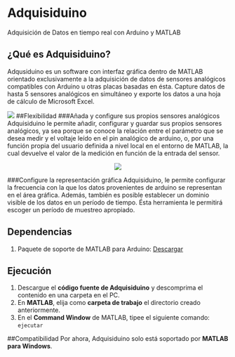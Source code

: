 # Adquisiduino
Adquisición de Datos en tiempo real con Arduino y MATLAB
## ¿Qué es Adquisiduino?
Adqusiduino es un software con interfaz gráfica dentro de MATLAB orientado exclusivamente a la adquisición de datos de sensores analógicos compatibles con Arduino u otras placas basadas en ésta. Capture datos de hasta 5 sensores analógicos en simultáneo y exporte los datos a una hoja de cálculo de Microsoft Excel.

![](https://48aeff32f14f2c88c2bc19f184a395e2d6883e32-www.googledrive.com/host/0B0DSdioGBbxZeGE2d0R5ZUhzVlE)
##Flexibilidad
###Añada y configure sus propios sensores analógicos
Adquisiduino le permite añadir, configurar y guardar sus propios sensores analógicos, ya sea porque se conoce la relación entre el parámetro que se desea medir y el voltaje leído en el pin analógico de arduino, o, por una función propia del usuario definida a nivel local en el entorno de MATLAB, la cual devuelve el valor de la medición en función de la entrada del sensor.

<p align="center">
    <img src="https://3a091ec4752eec74d6c0536c4567058567c041b4-www.googledrive.com/host/0B0DSdioGBbxZWGxELVFGUW1LNnc">
</p>
###Configure la representación gráfica
Adquisiduino, le permite configurar la frecuencia con la que los datos provenientes de arduino se representan en el área gráfica. Además, también es posible establecer un dominio visible de los datos en un período de tiempo. Ésta herramienta le permitirá escoger un período de muestreo apropiado.

## Dependencias
 1. Paquete de soporte de MATLAB para Arduino: [Descargar][1]

  [1]: http://www.mathworks.com/hardware-support/arduino-matlab.html?refresh=true
## Ejecución

 1. Descargue el **código fuente de Adquisiduino** y descomprima el contenido en una carpeta en el PC.
 2. En **MATLAB**, elija como **carpeta de trabajo** el directorio creado anteriormente.
 3. En el **Command Window** de MATLAB, tipee el siguiente comando:
`ejecutar`

##Compatibilidad
Por ahora, Adquisiduino solo está soportado por **MATLAB para Windows**.
